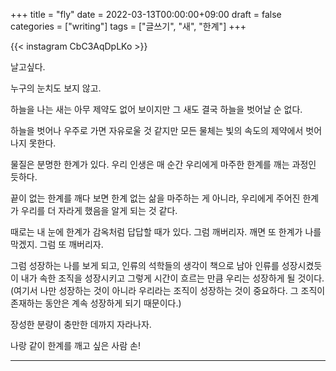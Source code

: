 +++
title = "fly"
date = 2022-03-13T00:00:00+09:00
draft = false
categories = ["writing"]
tags = ["글쓰기", "새", "한계"]
+++

{{< instagram CbC3AqDpLKo >}}

날고싶다.

누구의 눈치도 보지 않고.

하늘을 나는 새는 아무 제약도 없어 보이지만 그 새도 결국 하늘을 벗어날 순 없다.

하늘을 벗어나 우주로 가면 자유로울 것 같지만 모든 물체는 빛의 속도의 제약에서 벗어나지 못한다.

물질은 분명한 한계가 있다.
우리 인생은 매 순간 우리에게 마주한 한계를 깨는 과정인 듯하다.

끝이 없는 한계를 깨다 보면 한계 없는 삶을 마주하는 게 아니라, 우리에게 주어진 한계가 우리를 더 자라게 했음을 알게 되는 것 같다.

때로는 내 눈에 한계가 감옥처럼 답답할 때가 있다.
그럼 깨버리자.
깨면 또 한계가 나를 막겠지.
그럼 또 깨버리자.

그럼 성장하는 나를 보게 되고, 인류의 석학들의 생각이 책으로 남아 인류를 성장시켰듯이 내가 속한 조직을 성장시키고 그렇게 시간이 흐르는 만큼 우리는 성장하게 될 것이다.(여기서 나만 성장하는 것이 아니라 우리라는 조직이 성장하는 것이 중요하다. 그 조직이 존재하는 동안은 계속 성장하게 되기 때문이다.)

장성한 분량이 충만한 데까지 자라나자.

나랑 같이 한계를 깨고 싶은 사람 손!

---
